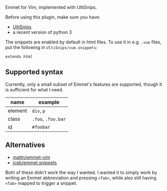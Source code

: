 Emmet for Vim, implemented with UltiSnips.

Before using this plugin, make sure you have:

* [UltiSnips](https://github.com/SirVer/ultisnips) 
* a recent version of python 3

The snippets are enabled by default in html files. To use it in e.g. `.vue`
files, put the following in `UltiSnips/vue.snippets`:

```
extends html
```

## Supported syntax

Currently, only a small subset of Emmet's features are supported, though it is
sufficient for what I need.

| name    | example            |
| ---     | ---                |
| element | `div`, `p`         |
| class   | `.foo`, `.foo.bar` |
| id      | `#foobar`          |

## Alternatives

* [mattn/emmet-vim](https://github.com/mattn/emmet-vim)
* [jceb/emmet.snippets](https://github.com/jceb/emmet.snippets)

Both of these didn't work the way I wanted. I wanted it to simply work by
writing an Emmet abbreviation and pressing `<Tab>`, while also still having
`<Tab>` mapped to trigger a snippet.
